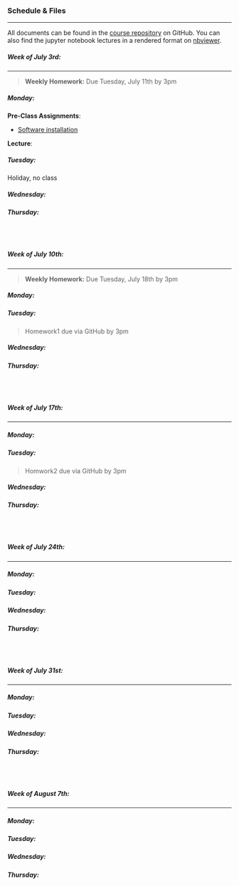 ### Schedule & Files
------
All documents can be found in the [course repository](https://github.com/nkern/Astro_9) on GitHub.
You can also find the jupyter notebook lectures in a rendered format on [nbviewer](http://nbviewer.jupyter.org/github/nkern/Astro_9).

##### Week of July 3rd:
------
> **Weekly Homework:**
> Due Tuesday, July 11th by 3pm

##### Monday:
**Pre-Class Assignments**:
* [Software installation](install.md)

**Lecture**:

##### Tuesday:
Holiday, no class

##### Wednesday:



##### Thursday:


<br><br>
##### Week of July 10th:
------
> **Weekly Homework:**
> Due Tuesday, July 18th by 3pm

##### Monday:


##### Tuesday:
> Homework1 due via GitHub by 3pm


##### Wednesday:


##### Thursday:


<br><br>
##### Week of July 17th:
------

##### Monday:


##### Tuesday:
> Homwork2 due via GitHub by 3pm

##### Wednesday:


##### Thursday:


<br><br>
##### Week of July 24th:
------

##### Monday:


##### Tuesday:


##### Wednesday:


##### Thursday:


<br><br>
##### Week of July 31st:
------

##### Monday:


##### Tuesday:


##### Wednesday:


##### Thursday:


<br><br>
##### Week of August 7th:
------

##### Monday:


##### Tuesday:


##### Wednesday:


##### Thursday:










